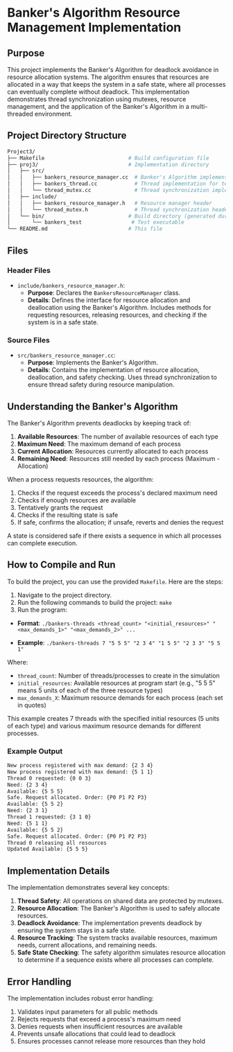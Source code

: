 # Banker's Algorithm Resource Management Implementation

## Purpose

This project implements the Banker's Algorithm for deadlock avoidance in resource allocation systems. The algorithm ensures that resources are allocated in a way that keeps the system in a safe state, where all processes can eventually complete without deadlock. This implementation demonstrates thread synchronization using mutexes, resource management, and the application of the Banker's Algorithm in a multi-threaded environment.

## Project Directory Structure

```bash
Project3/
├── Makefile                           # Build configuration file
├── proj3/                             # Implementation directory
│   ├── src/
│   │   ├── bankers_resource_manager.cc  # Banker's Algorithm implementation
│   │   ├── bankers_thread.cc            # Thread implementation for testing
│   │   └── thread_mutex.cc              # Thread synchronization implementation
│   ├── include/
│   │   ├── bankers_resource_manager.h   # Resource manager header
│   │   └── thread_mutex.h               # Thread synchronization header
│   └── bin/                           # Build directory (generated during build)
│       └── bankers_test                # Test executable
└── README.md                          # This file
```

## Files

### Header Files

- `include/bankers_resource_manager.h`:
  - **Purpose**: Declares the `BankersResourceManager` class.
  - **Details**: Defines the interface for resource allocation and deallocation using the Banker's Algorithm. Includes methods for requesting resources, releasing resources, and checking if the system is in a safe state.

### Source Files

- `src/bankers_resource_manager.cc`:
  - **Purpose**: Implements the Banker's Algorithm.
  - **Details**: Contains the implementation of resource allocation, deallocation, and safety checking. Uses thread synchronization to ensure thread safety during resource manipulation.

## Understanding the Banker's Algorithm

The Banker's Algorithm prevents deadlocks by keeping track of:

1. **Available Resources**: The number of available resources of each type
2. **Maximum Need**: The maximum demand of each process
3. **Current Allocation**: Resources currently allocated to each process
4. **Remaining Need**: Resources still needed by each process (Maximum - Allocation)

When a process requests resources, the algorithm:

1. Checks if the request exceeds the process's declared maximum need
2. Checks if enough resources are available
3. Tentatively grants the request
4. Checks if the resulting state is safe
5. If safe, confirms the allocation; if unsafe, reverts and denies the request

A state is considered safe if there exists a sequence in which all processes can complete execution.

## How to Compile and Run

To build the project, you can use the provided `Makefile`. Here are the steps:

1. Navigate to the project directory.
2. Run the following commands to build the project:
   `make`
3. Run the program:

- **Format**: `./bankers-threads <thread_count> "<initial_resources>" "<max_demands_1>" "<max_demands_2>" ...`

- **Example**: `./bankers-threads 7 "5 5 5" "2 3 4" "1 5 5" "2 3 3" "5 5 1"`

Where:

- `thread_count`: Number of threads/processes to create in the simulation
- `initial_resources`: Available resources at program start (e.g., "5 5 5" means 5 units of each of the three resource types)
- `max_demands_X`: Maximum resource demands for each process (each set in quotes)

This example creates 7 threads with the specified initial resources (5 units of each type) and various maximum resource demands for different processes.

### Example Output

```bash
New process registered with max demand: {2 3 4}
New process registered with max demand: {5 1 1}
Thread 0 requested: {0 0 3}
Need: {2 3 4}
Available: {5 5 5}
Safe. Request allocated. Order: {P0 P1 P2 P3}
Available: {5 5 2}
Need: {2 3 1}
Thread 1 requested: {3 1 0}
Need: {5 1 1}
Available: {5 5 2}
Safe. Request allocated. Order: {P0 P1 P2 P3}
Thread 0 releasing all resources
Updated Available: {5 5 5}
```

## Implementation Details

The implementation demonstrates several key concepts:

1. **Thread Safety**: All operations on shared data are protected by mutexes.
2. **Resource Allocation**: The Banker's Algorithm is used to safely allocate resources.
3. **Deadlock Avoidance**: The implementation prevents deadlock by ensuring the system stays in a safe state.
4. **Resource Tracking**: The system tracks available resources, maximum needs, current allocations, and remaining needs.
5. **Safe State Checking**: The safety algorithm simulates resource allocation to determine if a sequence exists where all processes can complete.

## Error Handling

The implementation includes robust error handling:

1. Validates input parameters for all public methods
2. Rejects requests that exceed a process's maximum need
3. Denies requests when insufficient resources are available
4. Prevents unsafe allocations that could lead to deadlock
5. Ensures processes cannot release more resources than they hold
